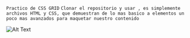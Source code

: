 `Practico de CSS GRID`
``Clonar el repositorio y usar , es simplemente archivos HTML y CSS, que demuestran de lo mas basico a elementos un poco mas avanzados para maquetar nuestro contenido``

![Alt Text](https://media1.tenor.com/images/43946ac59645ba2d2f929a4d64302f04/tenor.gif?itemid=15871219)

